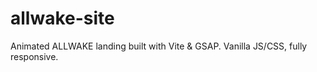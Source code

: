 # allwake-site
Animated ALLWAKE landing built with Vite &amp; GSAP. Vanilla JS/CSS, fully responsive.
